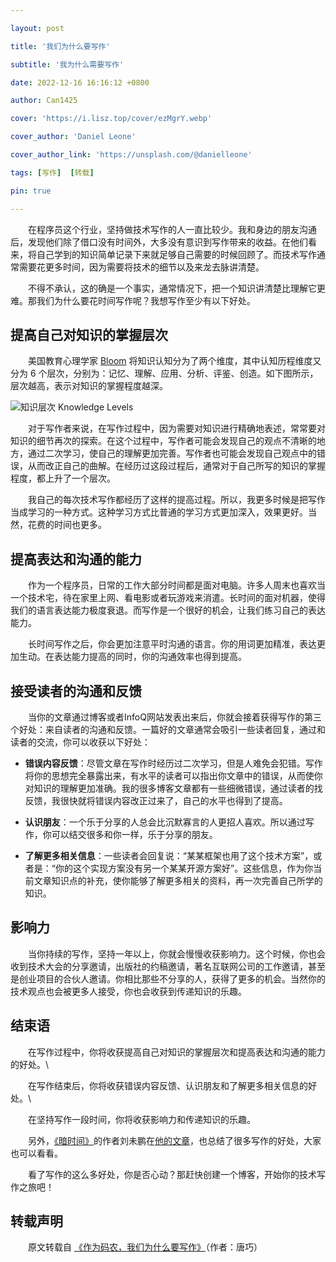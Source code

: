 ```yaml
---

layout: post

title: '我们为什么要写作'

subtitle: '我为什么需要写作'

date: 2022-12-16 16:16:12 +0800

author: Can1425

cover: 'https://i.lisz.top/cover/ezMgrY.webp'

cover_author: 'Daniel Leone'

cover_author_link: 'https://unsplash.com/@danielleone'

tags: [写作]  [转载]

pin: true

---
```


&emsp;&emsp;在程序员这个行业，坚持做技术写作的人一直比较少。我和身边的朋友沟通后，发现他们除了借口没有时间外，大多没有意识到写作带来的收益。在他们看来，将自己学到的知识简单记录下来就足够自己需要的时候回顾了。而技术写作通常需要花更多时间，因为需要将技术的细节以及来龙去脉讲清楚。

&emsp;&emsp;不得不承认，这的确是一个事实，通常情况下，把一个知识讲清楚比理解它更难。那我们为什么要花时间写作呢？我想写作至少有以下好处。

## 提高自己对知识的掌握层次

&emsp;&emsp;美国教育心理学家 [Bloom](https://zh.wikipedia.org/wiki/%E6%9C%AC%E5%82%91%E6%98%8E%C2%B7%E5%B8%83%E9%AD%AF%E5%A7%86) 将知识认知分为了两个维度，其中认知历程维度又分为 6 个层次，分别为：记忆、理解、应用、分析、评鉴、创造。如下图所示，层次越高，表示对知识的掌握程度越深。

![知识层次 Knowledge Levels](https://i.lisz.top/blog/1tOfvX.webp)

&emsp;&emsp;对于写作者来说，在写作过程中，因为需要对知识进行精确地表述，常常要对知识的细节再次的探索。在这个过程中，写作者可能会发现自己的观点不清晰的地方，通过二次学习，使自己的理解更加完善。写作者也可能会发现自己观点中的错误，从而改正自己的曲解。在经历过这段过程后，通常对于自己所写的知识的掌握程度，都上升了一个层次。

&emsp;&emsp;我自己的每次技术写作都经历了这样的提高过程。所以，我更多时候是把写作当成学习的一种方式。这种学习方式比普通的学习方式更加深入，效果更好。当然，花费的时间也更多。

## 提高表达和沟通的能力

&emsp;&emsp;作为一个程序员，日常的工作大部分时间都是面对电脑。许多人周末也喜欢当一个技术宅，待在家里上网、看电影或者玩游戏来消遣。长时间的面对机器，使得我们的语言表达能力极度衰退。而写作是一个很好的机会，让我们练习自己的表达能力。

&emsp;&emsp;长时间写作之后，你会更加注意平时沟通的语言。你的用词更加精准，表达更加生动。在表达能力提高的同时，你的沟通效率也得到提高。

## 接受读者的沟通和反馈

&emsp;&emsp;当你的文章通过博客或者InfoQ网站发表出来后，你就会接着获得写作的第三个好处：来自读者的沟通和反馈。一篇好的文章通常会吸引一些读者回复，通过和读者的交流，你可以收获以下好处：

- **错误内容反馈**：尽管文章在写作时经历过二次学习，但是人难免会犯错。写作将你的思想完全暴露出来，有水平的读者可以指出你文章中的错误，从而使你对知识的理解更加准确。我的很多博客文章都有一些细微错误，通过读者的找反馈，我很快就将错误内容改正过来了，自己的水平也得到了提高。  

- **认识朋友**：一个乐于分享的人总会比沉默寡言的人更招人喜欢。所以通过写作，你可以结交很多和你一样，乐于分享的朋友。

- **了解更多相关信息**：一些读者会回复说：“某某框架也用了这个技术方案”，或者是：“你的这个实现方案没有另一个某某开源方案好”。这些信息，作为你当前文章知识点的补充，使你能够了解更多相关的资料，再一次完善自己所学的知识。

## 影响力

&emsp;&emsp;当你持续的写作，坚持一年以上，你就会慢慢收获影响力。这个时候，你也会收到技术大会的分享邀请，出版社的约稿邀请，著名互联网公司的工作邀请，甚至是创业项目的合伙人邀请。你相比那些不分享的人，获得了更多的机会。当然你的技术观点也会被更多人接受，你也会收获到传递知识的乐趣。

## 结束语

&emsp;&emsp;在写作过程中，你将收获提高自己对知识的掌握层次和提高表达和沟通的能力的好处。\\

&emsp;&emsp;在写作结束后，你将收获错误内容反馈、认识朋友和了解更多相关信息的好处。\\

&emsp;&emsp;在坚持写作一段时间，你将收获影响力和传递知识的乐趣。

&emsp;&emsp;另外，[《暗时间》](https://book.douban.com/subject/6709809/)的作者刘未鹏在[他的文章](https://kb.cnblogs.com/page/517038/)，也总结了很多写作的好处，大家也可以看看。

&emsp;&emsp;看了写作的这么多好处，你是否心动？那赶快创建一个博客，开始你的技术写作之旅吧！

## 转载声明

&emsp;&emsp;原文转载自 [《作为码农，我们为什么要写作》](http://kb.cnblogs.com/page/526625/)（作者：唐巧）
